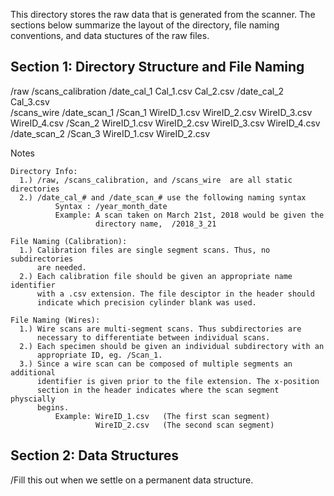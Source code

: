 This directory stores the raw data that is generated from the scanner.
The sections below summarize the layout of the directory, file naming
conventions, and data stuctures of the raw files.

Section 1: Directory Structure and File Naming
---------------------------------------------- 
/raw
    /scans_calibration
        /date_cal_1
            Cal_1.csv
            Cal_2.csv
        /date_cal_2  
            Cal_3.csv     
    /scans_wire
        /date_scan_1
            /Scan_1
                WireID_1.csv
                WireID_2.csv
                WireID_3.csv
                WireID_4.csv
            /Scan_2
                WireID_1.csv
                WireID_2.csv
                WireID_3.csv
                WireID_4.csv
        /date_scan_2
            /Scan_3
                WireID_1.csv
                WireID_2.csv

Notes

    Directory Info:
      1.) /raw, /scans_calibration, and /scans_wire  are all static directories
      2.) /date_cal_# and /date_scan_# use the following naming syntax
              Syntax : /year_month_date
              Example: A scan taken on March 21st, 2018 would be given the
                       directory name,  /2018_3_21

    File Naming (Calibration):
      1.) Calibration files are single segment scans. Thus, no subdirectories
          are needed.
      2.) Each calibration file should be given an appropriate name identifier
          with a .csv extension. The file desciptor in the header should
          indicate which precision cylinder blank was used.

    File Naming (Wires):
      1.) Wire scans are multi-segment scans. Thus subdirectories are
          necessary to differentiate between individual scans.
      2.) Each specimen should be given an individual subdirectory with an
          appropriate ID, eg. /Scan_1.
      3.) Since a wire scan can be composed of multiple segments an additional
          identifier is given prior to the file extension. The x-position
          section in the header indicates where the scan segment physcially
          begins.
              Example: WireID_1.csv   (The first scan segment)
                       WireID_2.csv   (The second scan segment)

Section 2: Data Structures
--------------------------

/Fill this out when we settle on a permanent data structure.

